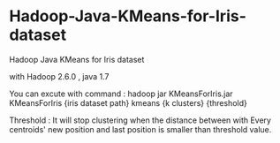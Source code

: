 # Hadoop-Java-KMeans-for-Iris-dataset
Hadoop Java KMeans for Iris dataset

with Hadoop 2.6.0 , java 1.7

You can excute with command :
hadoop jar KMeansForIris.jar KMeansForIris {iris dataset path} kmeans {k clusters} {threshold}  

Threshold :
It will stop clustering when the distance between with Every centroids' new position and last position is smaller than threshold value. 

